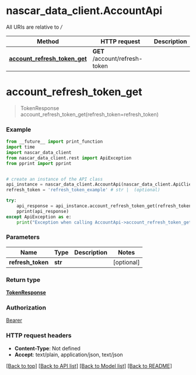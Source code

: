 # nascar_data_client.AccountApi

All URIs are relative to */*

Method | HTTP request | Description
------------- | ------------- | -------------
[**account_refresh_token_get**](AccountApi.md#account_refresh_token_get) | **GET** /account/refresh-token | 

# **account_refresh_token_get**
> TokenResponse account_refresh_token_get(refresh_token=refresh_token)



### Example
```python
from __future__ import print_function
import time
import nascar_data_client
from nascar_data_client.rest import ApiException
from pprint import pprint


# create an instance of the API class
api_instance = nascar_data_client.AccountApi(nascar_data_client.ApiClient(configuration))
refresh_token = 'refresh_token_example' # str |  (optional)

try:
    api_response = api_instance.account_refresh_token_get(refresh_token=refresh_token)
    pprint(api_response)
except ApiException as e:
    print("Exception when calling AccountApi->account_refresh_token_get: %s\n" % e)
```

### Parameters

Name | Type | Description  | Notes
------------- | ------------- | ------------- | -------------
 **refresh_token** | **str**|  | [optional] 

### Return type

[**TokenResponse**](TokenResponse.md)

### Authorization

[Bearer](../README.md#Bearer)

### HTTP request headers

 - **Content-Type**: Not defined
 - **Accept**: text/plain, application/json, text/json

[[Back to top]](#) [[Back to API list]](../README.md#documentation-for-api-endpoints) [[Back to Model list]](../README.md#documentation-for-models) [[Back to README]](../README.md)

